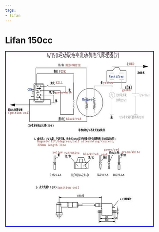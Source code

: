```yaml
---
tags:
- lifan
---
```


# Lifan 150cc  

![Lifan 150cc](../../../static/file/lifan150wiring.jpg "Lifan 150cc")

